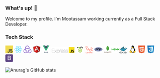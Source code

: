 <!-- BLOG-POST-LIST:START -->
### What's up! 👋

Welcome to my profile. I'm Mootassam working currently as a Full Stack Developer.

<!-- BLOG-POST-LIST:START -->
<!-- BLOG-POST-LIST:START -->

### Tech Stack

<img src="javascript-original.svg" width="5%" height="5%"> <img src="react-original.svg" width="5%" height="5%"> <img src="redux-original.svg" width="5%" height="5%">  <img src="angularjs-1175272.svg" width="5%" height="5%">  <img src="vuejs.svg" width="5%" height="5%"> <img src="ExpressJS-logo.png" width="15%" height="15%">  <img src="node-js.png" width="5%" height="5%"> <img src="laravel.png" width="5%" height="5%"> 
 <img src="php-1-logo.svg" width="5%" height="5%"> <img src="mongodb.svg" width="5%" height="5%"><img src="nginx-1174926.svg" width="5%" height="5%"><img src="docker.svg" width="5%" height="5%"> <img src="linux-1174928.svg" width="5%" height="5%"> <img src="html5-original.svg" width="5%" height="5%"> <img src="css3-original.svg" width="5%" height="5%">  <img src="bootstrap-plain.svg" width="5%" height="5%"> 




![Anurag's GitHub stats](https://github-readme-stats.vercel.app/api?username=Mootassam&show_icons=true&theme=radical)
<!-- BLOG-POST-LIST:START -->




